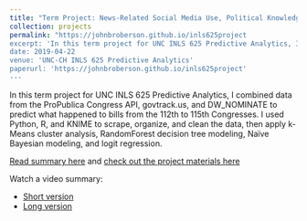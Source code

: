 ```yaml
---
title: "Term Project: News-Related Social Media Use, Political Knowledge, and Participation in the 2016 Election"
collection: projects
permalink: "https://johnbroberson.github.io/inls625project
excerpt: 'In this term project for UNC INLS 625 Predictive Analytics, I combined data from the ProPublica Congress API, govtrack.us, and DW_NOMINATE to predict what happened to bills from the 112th to 115th Congresses. I used Python, R, and KNIME to scrape, organize, and clean the data, then apply k-Means cluster analysis, RandomForest decision tree modeling, Naïve Bayesian modeling, and logit regression.'
date: 2019-04-22
venue: 'UNC-CH INLS 625 Predictive Analytics'
paperurl: 'https://johnbroberson.github.io/inls625project'
---
```

In this term project for UNC INLS 625 Predictive Analytics, I combined data from the ProPublica Congress API, govtrack.us, and DW_NOMINATE to predict what happened to bills from the 112th to 115th Congresses. I used Python, R, and KNIME to scrape, organize, and clean the data, then apply k-Means cluster analysis, RandomForest decision tree modeling, Naïve Bayesian modeling, and logit regression.

[Read summary here](https://johnbroberson.github.io/inls625project) and [check out the project materials here](https://johnbroberson.github.io/inls625project)

Watch a video summary:
* [Short version](https://www.youtube.com/watch?v=m_L9s5j1pbY)
* [Long version](https://www.youtube.com/watch?v=xVziyW_k3h4)
